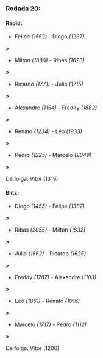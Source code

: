 ### Rodada 20:

#### Rapid:

* Felipe *(1552)*     -     Diogo *(1237)*

 **>** 
* Milton *(1889)*     -     Ribas *(1623)*

 **>** 
* Ricardo *(1771)*     -     Júlio *(1715)*

 **>** 
* Alexandre *(1154)*     -     Freddy *(1882)*

 **>** 
* Renato *(1234)*     -     Léo *(1933)*

 **>** 
* Pedro *(1225)*     -     Marcelo *(2049)*

 **>** 

De folga: Vitor (1319)

#### Blitz:

* Diogo *(1455)*     -     Felipe *(1387)*

 **>** 
* Ribas *(2055)*     -     Milton *(1632)*

 **>** 
* Júlio *(1562)*     -     Ricardo *(1625)*

 **>** 
* Freddy *(1787)*     -     Alexandre *(1183)*

 **>** 
* Léo *(1861)*     -     Renato *(1016)*

 **>** 
* Marcelo *(1717)*     -     Pedro *(1112)*

 **>** 

De folga: Vitor (1206)

